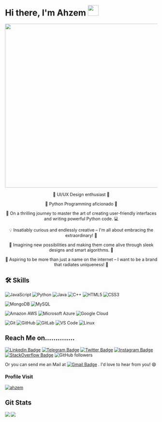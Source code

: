 # Hi there, I'm Ahzem <img src="https://media.giphy.com/media/hvRJCLFzcasrR4ia7z/giphy.gif" width="35px"></a>

<a><img align="center" src="https://github.com/Ahzem/AboutMe/assets/123859613/4394000b-0a5d-4c56-b612-7ab298485dd5" width="960px" height="540px"></a>

<p align="center">🎨 UI/UX Design enthusiast 🎨</p>
<p align="center">🐍 Python Programming aficionado 🐍</p>
<p align="center">🚀 On a thrilling journey to master the art of creating user-friendly interfaces and writing powerful Python code. 💻</p>
<p align="center">💡 Insatiably curious and endlessly creative – I'm all about embracing the extraordinary! 🌟</p>
<p align="center">🔮 Imagining new possibilities and making them come alive through sleek designs and smart algorithms. 🌈</p>
<p align="center">🌟 Aspiring to be more than just a name on the internet – I want to be a brand that radiates uniqueness! 🚀</p>
<p align="center"></p>

## 🛠 Skills

![JavaScript](https://img.shields.io/badge/-JavaScript-black?style=flat-square&logo=javascript)
![Python](https://img.shields.io/badge/-Python-black?style=flat-square&logo=Python)
![Java](https://img.shields.io/badge/-java-E34A86?style=flat-square&logo=java)
![C++](https://img.shields.io/badge/-C++-00599C?style=flat-square&logo=c)
![HTML5](https://img.shields.io/badge/-HTML5-E34F26?style=flat-square&logo=html5&logoColor=white)
![CSS3](https://img.shields.io/badge/-CSS3-1572B6?style=flat-square&logo=css3)

![MongoDB](https://img.shields.io/badge/-MongoDB-black?style=flat-square&logo=mongodb)
![MySQL](https://img.shields.io/badge/-MySQL-black?style=flat-square&logo=mysql)

![Amazon AWS](https://img.shields.io/badge/Amazon%20AWS-232F3E?style=flat-square&logo=amazon-aws)
![Microsoft Azure](https://img.shields.io/badge/Microsoft%20Azure-232F7E?style=flat-square&logo=microsoft-azure)
![Google Cloud](https://img.shields.io/badge/Google%20Cloud-black?style=flat-square&logo=google-cloud)

![Git](https://img.shields.io/badge/-Git-black?style=flat-square&logo=git)
![GitHub](https://img.shields.io/badge/-GitHub-181717?style=flat-square&logo=github)
![GitLab](https://img.shields.io/badge/-GitLab-FCA121?style=flat-square&logo=gitlab)
![VS Code](https://img.shields.io/badge/-VS%20Code-007ACC?style=flat-square&logo=visual-studio-code)
![Linux](https://img.shields.io/badge/Linux-black?style=flat-square&logo=linux)

## Reach Me on..............

[![Linkedin Badge](https://img.shields.io/badge/-LinkedIn-0072b1?style=flat&logo=Linkedin&logoColor=white)](https://www.linkedin.com/in/Ahzem/ "Connect on LinkedIn")
[![Telegram Badge](https://img.shields.io/badge/-Telegram-0088CC?style=flat&logo=Telegram&logoColor=white)](https://t.me/mfm_ahzem "Contact on Telegram")
[![Twitter Badge](https://img.shields.io/badge/-Twitter-00acee?style=flat&logo=Twitter&logoColor=white)](https://twitter.com/intent/follow?screen_name=_ahzem_ "Follow on Twitter")
[![Instagram Badge](https://img.shields.io/badge/-Instagram-C13584?style=flat&logo=Instagram&logoColor=white)](https://www.instagram.com/_ahzem_/ "Follow on Instagram")
[![StackOverflow Badge](https://img.shields.io/badge/-Stack_Over_Flow-FE7A16?style=flat&logo=Stack%20Overflow&logoColor=white&)](https://stackoverflow.com/users/21335921/ahzem?tab=profile)
![GitHub followers](https://img.shields.io/github/followers/Ahzem?label=Follow&style=social)

Or you can send me an Mail at [![Gmail Badge](https://img.shields.io/badge/-Mail-c14438?style=flat&logo=Gmail&logoColor=white)](mailto:muhammadhahzem1422@gmail.com "Connect via Mail") . I'd love to hear from you! 😄

### Profile Visit

<a href="https://github.com/ahzem" target="_blank"><img alt="ahzem" src="https://badges.pufler.dev/visits/ahzem/ahzem?logo=GitHub&label=visits&color=success&logoColor=white&style=flat-square"/></a>

## Git Stats

<img align="left" src="https://github-readme-stats.vercel.app/api?username=ahzem&show_icons=true&count_private=true&theme=gruvbox" /> <img src="https://github-readme-stats.vercel.app/api/top-langs/?username=ahzem&layout=compact&count_private=true&theme=gruvbox" />
